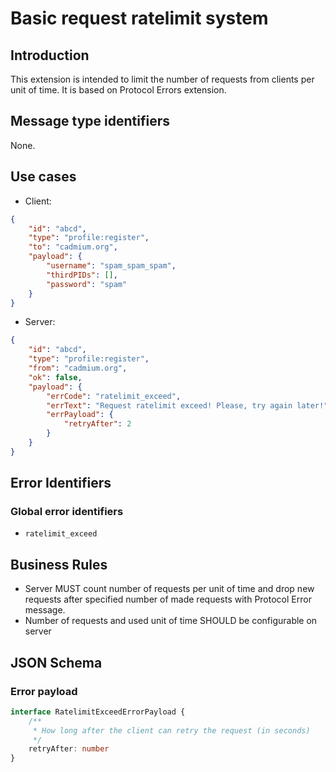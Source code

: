 # Basic request ratelimit system

## Introduction

This extension is intended to limit the number of requests from clients per unit of time. It is based on Protocol Errors extension.

## Message type identifiers

None.

## Use cases

- Client:

```json
{
    "id": "abcd",
    "type": "profile:register",
    "to": "cadmium.org",
    "payload": {
        "username": "spam_spam_spam",
        "thirdPIDs": [],
        "password": "spam"
    }
}
```

- Server:

```json
{
    "id": "abcd",
    "type": "profile:register",
    "from": "cadmium.org",
    "ok": false,
    "payload": {
        "errCode": "ratelimit_exceed",
        "errText": "Request ratelimit exceed! Please, try again later!",
        "errPayload": {
            "retryAfter": 2
        }
    }
}
```

## Error Identifiers

### Global error identifiers

- `ratelimit_exceed`

## Business Rules

- Server MUST count number of requests per unit of time and drop new requests after specified number of made requests with Protocol Error message.
- Number of requests and used unit of time SHOULD be configurable on server

## JSON Schema

### Error payload

```typescript
interface RatelimitExceedErrorPayload {
    /**
     * How long after the client can retry the request (in seconds)
     */
    retryAfter: number
}
```
